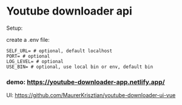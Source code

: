 #  Youtube downloader api

Setup:

create a .env file:
```
SELF_URL= # optional, default localhost
PORT= # optional
LOG_LEVEL= # optional
USE_BIN= # optional, use local bin or env, default bin
```

### demo: https://youtube-downloader-app.netlify.app/

UI: https://github.com/MaurerKrisztian/youtube-downloader-ui-vue
